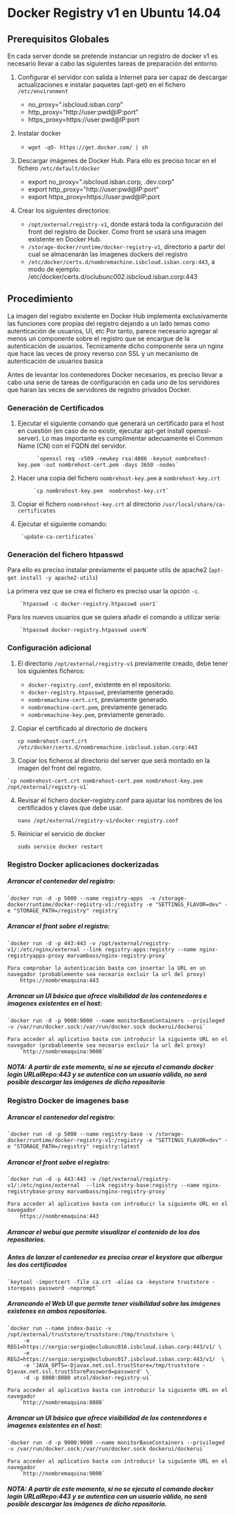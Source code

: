 # Docker Registry v1 en Ubuntu 14.04

## Prerequisitos Globales
En cada server donde se pretende instanciar un registro de docker v1 es necesario llevar a cabo las siguientes tareas de preparación del entorno.

1. Configurar el servidor con salida a Internet para ser capaz de descargar actualizaciones e instalar paquetes (apt-get) en el fichero `/etc/environment`
    * no_proxy=".isbcloud.isban.corp"
    * http_proxy="http://user:pwd@IP:port"
    * https_proxy=https://user:pwd@IP:port
            
2. Instalar docker
    * `wget -qO- https://get.docker.com/ | sh`
	  
3. Descargar imágenes de Docker Hub. Para ello es preciso tocar en el fichero `/etc/default/docker`
    * export no_proxy=".isbcloud.isban.corp, .dev.corp"
    * export http_proxy="http://user:pwd@IP:port"
    * export https_proxy=https://user:pwd@IP:port

4. Crear los siguientes directorios:
    *  `/opt/external/registry-v1`, donde estará toda la configuración del front del registro de Docker. Como front se usará una imagen existente en Docker Hub.
    *  `/storage-docker/runtime/docker-registry-v1`, directorio a partir del cual se almacenarán las imagenes dockers del registro
    *  `/etc/docker/certs.d/nombremachine.isbcloud.isban.corp:443`, a modo de ejemplo: /etc/docker/certs.d/oclubunc002.isbcloud.isban.corp:443  

	
## Procedimiento
La imagen del registro existente en Docker Hub implementa exclusivamente las funciones core propias del registro dejando a un lado temas como autenticación de usuarios, UI, etc
Por tanto, parece necesario agregar al menos un componente sobre el registro que se encargue de la autenticación de usuarios. Tecnicamente dicho componente sera un nginx que hace las veces de proxy reverso con SSL y un mecanismo de autenticación de usuarios basica

Antes de levantar los contenedores Docker necesarios, es preciso llevar a cabo una serie de tareas de configuración en cada uno de los servidores que haran las veces de servidores de registro privados Docker.

### Generación de Certificados
1. Ejecutar el siguiente comando que generará un certificado para el host en cuestión (en caso de no existir, ejecutar apt-get install openssl-server). Lo mas importante es cumplimentar adecuamente el Common Name (CN) con el FQDN del servidor.

             `openssl req -x509 -newkey rsa:4086 -keyout nombrehost-key.pem -out nombrehost-cert.pem -days 3650 -nodes`

2. Hacer una copia del fichero `nombrehost-key.pem` a `nombrehost-key.crt`
            
            `cp nombrehost-key.pem  nombrehost-key.crt`

3. Copiar el fichero `nombrehost-key.crt` al directorio `/usr/local/share/ca-certificates`

4. Ejecutar el siguiente comando: 
            
        `update-ca-certificates`
  
### Generación del fichero htpasswd 
Para ello es preciso instalar previamente el paquete utils de apache2 (`apt-get install -y apache2-utils`)

La primera vez que se crea el fichero es preciso usar la opción `-c`.
        
        `htpasswd -c docker-registry.htpasswd user1`

Para los nuevos usuarios que se quiera añadir el comando a utilizar sería:
        
        `htpasswd docker-registry.htpasswd userN`
  
### Configuración adicional 
1. El directorio `/opt/external/registry-v1` previamente creado, debe tener los siguientes ficheros:
    * `docker-registry.conf`, existente en el repositorio.
    * `docker-registry.htpasswd`, previamente generado.
    * `nombremachine-cert.crt`, previamente generado.
    * `nombremachine-cert.pem`, previamente generado.
    * `nombremachine-key.pem`, previamente generado.

2. Copiar el certificado al directorio de dockers

    `cp nombrehost-cert.crt /etc/docker/certs.d/nombremachine.isbcloud.isban.corp:443`

3.   Copiar los ficheros al directorio del server que será montado en la imagen del front del registro.

    `cp nombrehost-cert.crt nombrehost-cert.pem nombrehost-key.pem /opt/external/registry-v1`
	
4. 	Revisar el fichero docker-registry.conf para ajustar los nombres de los certificados y claves que debe usar.

    `nano /opt/external/registry-v1/docker-registry.conf`
	
6.	Reiniciar el servicio de docker 

    `sudo service docker restart`
    

### Registro Docker  aplicaciones dockerizadas 

##### Arrancar el contenedor del registro:

    `docker run -d -p 5000 --name registry-apps  -v /storage-docker/runtime/docker-registry-v1:/registry -e "SETTINGS_FLAVOR=dev" -e "STORAGE_PATH=/registry" registry`

##### Arrancar el front sobre el registro:

    `docker run -d -p 443:443 -v /opt/external/registry-v1/:/etc/nginx/external --link registry-apps:registry --name nginx-registryapps-proxy marvambass/nginx-registry-proxy`
		
	Para comprobar la autenticación basta con insertar la URL en un navegador (probablemente sea neceario excluir la url del proxy)
		https://nombremaquina:443
	
	
##### Arrancar un UI básico que ofrece visibilidad de los contenedores e imagenes existentes en el host:

    `docker run -d -p 9000:9000 --name monitorBaseContainers --privileged -v /var/run/docker.sock:/var/run/docker.sock dockerui/dockerui`

	Para acceder al aplicativo basta con introducir la siguiente URL en el navegador (probablemente sea neceario excluir la url del proxy)
		`http://nombremaquina:9000`


##### NOTA: A partir de este momento, si no se ejecuta el comando docker login URLalRepo:443 y se autentica con un usuario válido, no será posible descargar las imágenes de dicho repositorio


### Registro Docker de imagenes base 

##### Arrancar el contenedor del registro:
    `docker run -d -p 5000 --name registry-base -v /storage-docker/runtime/docker-registry-v1:/registry -e "SETTINGS_FLAVOR=dev" -e "STORAGE_PATH=/registry" registry:latest`

##### Arrancar el front sobre el registro:
    `docker run -d -p 443:443 -v /opt/external/registry-v1/:/etc/nginx/external  --link registry-base:registry --name nginx-registrybase-proxy marvambass/nginx-registry-proxy`

	Para acceder al aplicativo basta con introducir la siguiente URL en el navegador
		https://nombremaquina:443
		
##### Arrancar el webui que permite visualizar el contenido de los dos repositorios.

##### Antes de lanzar el contenedor es preciso crear el keystore que albergue los dos certificados
    `keytool -importcert -file ca.crt -alias ca -keystore truststore -storepass password -noprompt`

##### Arrancando el Web UI que permite tener visibilidad sobre las imágenes existenes en ambos repositorios.
    `docker run --name index-basic -v /opt/external/truststore/truststore:/tmp/truststore \
         -e REG1=https://sergio:sergio@oclubunc016.isbcloud.isban.corp:443/v1/ \
         -e REG2=https://sergio:sergio@oclubunc017.isbcloud.isban.corp:443/v1/  \
         -e 'JAVA_OPTS=-Djavax.net.ssl.trustStore=/tmp/truststore -Djavax.net.ssl.trustStorePassword=password' \
         -d -p 8080:8080 atcol/docker-registry-ui`

	Para acceder al aplicativo basta con introducir la siguiente URL en el navegador
		`http://nombremaquina:8080`
	
##### Arrancar un UI básico que ofrece visibilidad de los contenedores e imagenes existentes en el host:
    `docker run -d -p 9000:9000 --name monitorBaseContainers --privileged -v /var/run/docker.sock:/var/run/docker.sock dockerui/dockerui`

	Para acceder al aplicativo basta con introducir la siguiente URL en el navegador
		`http://nombremaquina:9000`

##### NOTA: A partir de este momento, si no se ejecuta el comando docker login URLalRepo:443 y se autentica con un usuario válido, no será posible descargar las imágenes de dicho repositorio.
